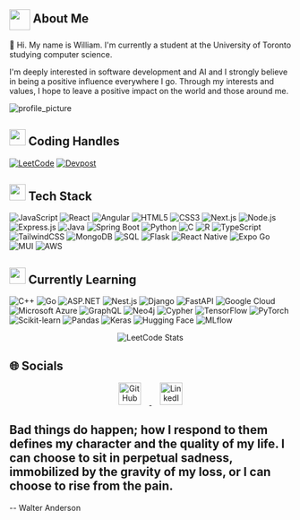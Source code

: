 ## <img align ='center' src="https://i.giphy.com/media/v1.Y2lkPTc5MGI3NjExZnRuZ29pcDJqOWVpMjQ5bjVjYWp2a3pjZnRudG9xcXducHd6NGRnbSZlcD12MV9pbnRlcm5hbF9naWZfYnlfaWQmY3Q9Zw/BBNYBoYa5VwtO/giphy.gif" width="37" /> About Me

👋
Hi. My name is William. I'm currently a student at the University of Toronto studying computer science.

I'm deeply interested in software development and AI and I strongly believe in being a positive influence everywhere I go. Through my interests and values, I hope to leave a positive impact on the world and those around me.

![profile_picture](https://github.com/user-attachments/assets/53747e78-0167-4ca1-9f9b-8e155d7ea0f7)

<h2><img src="https://user-images.githubusercontent.com/74038190/216122041-518ac897-8d92-4c6b-9b3f-ca01dcaf38ee.png" width="29"/> Coding Handles</h2>
  
  [![LeetCode](https://img.shields.io/badge/LeetCode-000000?style=for-the-badge&logo=LeetCode&logoColor=#d16c06)](https://www.leetcode.com/williamntlam)
  [![Devpost](https://img.shields.io/badge/Devpost-003E54?style=for-the-badge&logo=devpost&logoColor=white)](https://devpost.com/williamntlam)



<h2><img src="https://i.giphy.com/media/v1.Y2lkPTc5MGI3NjExenF0a3N6ZWg3bm52bzZicGVldGZ2N2w2NHNqbDY5dmd4YmZtOHB5aSZlcD12MV9pbnRlcm5hbF9naWZfYnlfaWQmY3Q9Zw/26tn33aiTi1jkl6H6/giphy.gif" width="29"/> Tech Stack</h2>
<p>
  <img src="https://img.shields.io/badge/javascript-%23323330.svg?style=for-the-badge&logo=javascript&logoColor=%23F7DF1E" alt="JavaScript">
  <img src="https://img.shields.io/badge/react-%2320232a.svg?style=for-the-badge&logo=react&logoColor=%2361DAFB" alt="React">
    <img src="https://img.shields.io/badge/Angular-DD0031?style=for-the-badge&logo=angular&logoColor=white" alt="Angular">

  <img src="https://img.shields.io/badge/html5-%23E34F26.svg?style=for-the-badge&logo=html5&logoColor=white" alt="HTML5">
  <img src="https://img.shields.io/badge/css3-%231572B6.svg?style=for-the-badge&logo=css3&logoColor=white" alt="CSS3">
  <img src="https://img.shields.io/badge/Next.js-000000?style=for-the-badge&logo=nextdotjs&logoColor=white" alt="Next.js">
  <img src="https://img.shields.io/badge/node.js-%2343853D.svg?style=for-the-badge&logo=node.js&logoColor=white" alt="Node.js">
  <img src="https://img.shields.io/badge/express.js-%23404d59.svg?style=for-the-badge&logo=express&logoColor=%2361DAFB" alt="Express.js">
  <img src="https://img.shields.io/badge/java-%23ED8B00.svg?style=for-the-badge&logo=java&logoColor=white" alt="Java">
  <img src="https://img.shields.io/badge/Spring%20Boot-6DB33F?style=for-the-badge&logo=spring-boot&logoColor=white" alt="Spring Boot">
  <img src="https://img.shields.io/badge/python-%2314354C.svg?style=for-the-badge&logo=python&logoColor=%23FFD43B" alt="Python">
  <img src="https://img.shields.io/badge/c-%2300599C.svg?style=for-the-badge&logo=c&logoColor=white" alt="C">
  <img src="https://img.shields.io/badge/r-%23276DC3.svg?style=for-the-badge&logo=r&logoColor=white" alt="R">
  <img src="https://img.shields.io/badge/TypeScript-007ACC?style=for-the-badge&logo=typescript&logoColor=white" alt="TypeScript">
  <img src="https://img.shields.io/badge/TailwindCSS-38B2AC?style=for-the-badge&logo=tailwind-css&logoColor=white" alt="TailwindCSS">
  <img src="https://img.shields.io/badge/mongodb-%234ea94b.svg?style=for-the-badge&logo=mongodb&logoColor=white" alt="MongoDB">
  <img src="https://img.shields.io/badge/sql-%2300758F.svg?style=for-the-badge&logo=sql&logoColor=white" alt="SQL">
  <img src="https://img.shields.io/badge/flask-%23000.svg?style=for-the-badge&logo=flask&logoColor=white" alt="Flask">
  <img src="https://img.shields.io/badge/React%20Native-20232A?style=for-the-badge&logo=react&logoColor=61DAFB" alt="React Native">
  <img src="https://img.shields.io/badge/Expo%20Go-1B1F23?style=for-the-badge&logo=expo&logoColor=ffffff" alt="Expo Go">
  <img src="https://img.shields.io/badge/MUI-007FFF?style=for-the-badge&logo=mui&logoColor=white" alt="MUI">
  <img src="https://img.shields.io/badge/Amazon%20AWS-232F3E?style=for-the-badge&logo=amazon-aws&logoColor=white" alt="AWS">
</p>

<h2>
  <img src="https://media.giphy.com/media/26tn33aiTi1jkl6H6/giphy.gif" width="29" />
  Currently Learning
</h2>

<p>
  <img src="https://img.shields.io/badge/c++-%2300599C.svg?style=for-the-badge&logo=c%2B%2B&logoColor=white" alt="C++">
  <img src="https://img.shields.io/badge/Go-00ADD8?style=for-the-badge&logo=go&logoColor=white" alt="Go">
  <img src="https://img.shields.io/badge/ASP.NET-512BD4?style=for-the-badge&logo=dot-net&logoColor=white" alt="ASP.NET">
  <img src="https://img.shields.io/badge/Nest.js-E0234E?style=for-the-badge&logo=nestjs&logoColor=white" alt="Nest.js">
  <img src="https://img.shields.io/badge/Django-092E20?style=for-the-badge&logo=django&logoColor=white" alt="Django">
  <img src="https://img.shields.io/badge/FastAPI-009688?style=for-the-badge&logo=fastapi&logoColor=white" alt="FastAPI">
  <img src="https://img.shields.io/badge/Google%20Cloud-4285F4?style=for-the-badge&logo=google-cloud&logoColor=white" alt="Google Cloud">
  <img src="https://img.shields.io/badge/Microsoft%20Azure-0078D4?style=for-the-badge&logo=microsoft-azure&logoColor=white" alt="Microsoft Azure">
  <img src="https://img.shields.io/badge/GraphQL-E10098?style=for-the-badge&logo=graphql&logoColor=white" alt="GraphQL">
  <img src="https://img.shields.io/badge/Neo4j-008CC1?style=for-the-badge&logo=neo4j&logoColor=white" alt="Neo4j">
  <img src="https://img.shields.io/badge/Cypher-00B7C3?style=for-the-badge&logo=neo4j&logoColor=white" alt="Cypher">
  <img src="https://img.shields.io/badge/TensorFlow-FF6F00?style=for-the-badge&logo=tensorflow&logoColor=white" alt="TensorFlow">
  <img src="https://img.shields.io/badge/PyTorch-EE4C2C?style=for-the-badge&logo=pytorch&logoColor=white" alt="PyTorch">
  <img src="https://img.shields.io/badge/Scikit--Learn-F7931E?style=for-the-badge&logo=scikit-learn&logoColor=white" alt="Scikit-learn">
  <img src="https://img.shields.io/badge/Pandas-150458?style=for-the-badge&logo=pandas&logoColor=white" alt="Pandas">
  <img src="https://img.shields.io/badge/Keras-D00000?style=for-the-badge&logo=keras&logoColor=white" alt="Keras">
  <img src="https://img.shields.io/badge/Hugging%20Face-F9A03C?style=for-the-badge&logo=huggingface&logoColor=white" alt="Hugging Face">
  <img src="https://img.shields.io/badge/MLflow-0194E2?style=for-the-badge&logo=mlflow&logoColor=white" alt="MLflow">
</p>


<p align="center">
  <img src="https://leetcode.card.workers.dev/williamntlam?theme=auto&font=baloo&extension=null" alt="LeetCode Stats"/>
</p>

<h2>🌐 Socials</h2>
<p align="center">
  <a href="https://github.com/williamntlam" target="_blank">
    <img src="https://cdn-icons-png.flaticon.com/512/733/733553.png" alt="GitHub" style="width:40px;height:40px;margin:0 15px;">
  </a>





  <a href="https://www.linkedin.com/in/william-nhut-lam-b3a8a2213/" target="_blank">
    <img src="https://cdn-icons-png.flaticon.com/512/174/174857.png" alt="LinkedIn" style="width:40px;height:40px;margin:0 15px;">
  </a>
</p>


Bad things do happen; how I respond to them defines my character and the quality of my life. I can choose to sit in perpetual sadness, immobilized by the gravity of my loss, or I can choose to rise from the pain.
--
-- Walter Anderson

<!---
williamntlam/williamntlam is a ✨ special ✨ repository because its `README.md` (this file) appears on your GitHub profile.
You can click the Preview link to take a look at your changes.
--->
